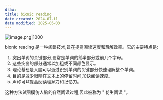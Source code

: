 ```yaml
---
draw:
title: bionic reading
date created: 2024-07-11
date modified: 2025-05-03
---
```


![image.png|1000](https://imagehosting4picgo.oss-cn-beijing.aliyuncs.com/imagehosting/fix-dir%2Fpicgo%2Fpicgo-clipboard-images%2F2024%2F07%2F17%2F14-29-01-13d336f8510dc31118af625274a6e218-20240717142900-8e5f34.png)

bionic reading 是一种阅读技术,旨在提高阅读速度和理解效率。它的主要特点是:

1. 突出单词的关键部分,通常是单词的前半部分或前几个字母。
2. 这些突出的部分通常以加粗或不同颜色显示。
3. 理论基础是人脑可以通过识别单词的关键部分快速理解整个单词。
4. 目的是减少眼睛在文本上的停留时间,加快阅读速度。
5. 声称可以提高阅读理解力和记忆力。

这种方法试图模仿人脑的自然阅读过程,因此被称为 " 仿生阅读 "。
